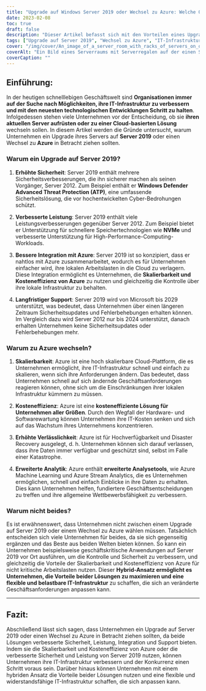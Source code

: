 ```yaml
---
title: "Upgrade auf Windows Server 2019 oder Wechsel zu Azure: Welche Option ist die richtige für Ihr Unternehmen?"
date: 2023-02-08
toc: true
draft: false
description: "Dieser Artikel befasst sich mit den Vorteilen eines Upgrades auf Server 2019 oder eines Wechsels zu Azure, einschließlich verbesserter Sicherheit, Leistung, Integration und Support, um Unternehmen dabei zu helfen, die beste Entscheidung für ihre IT-Infrastruktur zu treffen."
tags: ["Upgrade auf Server 2019", "Wechsel zu Azure", "IT-Infrastruktur", "Business-Technologie", "Verbesserungen der Sicherheit", "Leistungsverbesserungen", "Integration mit Azure", "Langfristige Unterstützung", "Skalierbarkeit", "Kosten-Wirksamkeit", "Erhöhte Zuverlässigkeit", "Erweiterte Analytik", "Hybrider Ansatz", "Flexible und widerstandsfähige IT-Infrastruktur"]
cover: "/img/cover/An_image_of_a_server_room_with_racks_of_servers_on_one_side.png"
coverAlt: "Ein Bild eines Serverraums mit Serverregalen auf der einen Seite und einer Wolke auf der anderen Seite, mit einer Person, die in der Mitte steht und beides betrachtet."
coverCaption: ""
---
```


## Einführung:

In der heutigen schnelllebigen Geschäftswelt sind **Organisationen immer auf der Suche nach Möglichkeiten, ihre IT-Infrastruktur zu verbessern und mit den neuesten technologischen Entwicklungen Schritt zu halten**. Infolgedessen stehen viele Unternehmen vor der Entscheidung, ob sie **ihren aktuellen Server aufrüsten oder zu einer Cloud-basierten Lösung** wechseln sollen. In diesem Artikel werden die Gründe untersucht, warum Unternehmen ein Upgrade ihres Servers auf **Server 2019** oder einen Wechsel zu **Azure** in Betracht ziehen sollten.

### Warum ein Upgrade auf Server 2019?

1. **Erhöhte Sicherheit**: Server 2019 enthält mehrere Sicherheitsverbesserungen, die ihn sicherer machen als seinen Vorgänger, Server 2012. Zum Beispiel enthält er **Windows Defender Advanced Threat Protection (ATP)**, eine umfassende Sicherheitslösung, die vor hochentwickelten Cyber-Bedrohungen schützt.

2. **Verbesserte Leistung**: Server 2019 enthält viele Leistungsverbesserungen gegenüber Server 2012. Zum Beispiel bietet er Unterstützung für schnellere Speichertechnologien wie **NVMe** und verbesserte Unterstützung für High-Performance-Computing-Workloads.

3. **Bessere Integration mit Azure**: Server 2019 ist so konzipiert, dass er nahtlos mit Azure zusammenarbeitet, wodurch es für Unternehmen einfacher wird, ihre lokalen Arbeitslasten in die Cloud zu verlagern. Diese Integration ermöglicht es Unternehmen, die **Skalierbarkeit und Kosteneffizienz von Azure** zu nutzen und gleichzeitig die Kontrolle über ihre lokale Infrastruktur zu behalten.

4. **Langfristiger Support**: Server 2019 wird von Microsoft bis 2029 unterstützt, was bedeutet, dass Unternehmen über einen längeren Zeitraum Sicherheitsupdates und Fehlerbehebungen erhalten können. Im Vergleich dazu wird Server 2012 nur bis 2024 unterstützt, danach erhalten Unternehmen keine Sicherheitsupdates oder Fehlerbehebungen mehr.

### Warum zu Azure wechseln?

1. **Skalierbarkeit**: Azure ist eine hoch skalierbare Cloud-Plattform, die es Unternehmen ermöglicht, ihre IT-Infrastruktur schnell und einfach zu skalieren, wenn sich ihre Anforderungen ändern. Das bedeutet, dass Unternehmen schnell auf sich ändernde Geschäftsanforderungen reagieren können, ohne sich um die Einschränkungen ihrer lokalen Infrastruktur kümmern zu müssen.

2. **Kosteneffizienz**: Azure ist eine **kosteneffiziente Lösung für Unternehmen aller Größen**. Durch den Wegfall der Hardware- und Softwarewartung können Unternehmen ihre IT-Kosten senken und sich auf das Wachstum ihres Unternehmens konzentrieren.

3. **Erhöhte Verlässlichkeit**: Azure ist für Hochverfügbarkeit und Disaster Recovery ausgelegt, d. h. Unternehmen können sich darauf verlassen, dass ihre Daten immer verfügbar und geschützt sind, selbst im Falle einer Katastrophe.

4. **Erweiterte Analytik**: Azure enthält **erweiterte Analysetools**, wie Azure Machine Learning und Azure Stream Analytics, die es Unternehmen ermöglichen, schnell und einfach Einblicke in ihre Daten zu erhalten. Dies kann Unternehmen helfen, fundiertere Geschäftsentscheidungen zu treffen und ihre allgemeine Wettbewerbsfähigkeit zu verbessern.

### Warum nicht beides?

Es ist erwähnenswert, dass Unternehmen nicht zwischen einem Upgrade auf Server 2019 oder einem Wechsel zu Azure wählen müssen. Tatsächlich entscheiden sich viele Unternehmen für beides, da sie sich gegenseitig ergänzen und das Beste aus beiden Welten bieten können. So kann ein Unternehmen beispielsweise geschäftskritische Anwendungen auf Server 2019 vor Ort ausführen, um die Kontrolle und Sicherheit zu verbessern, und gleichzeitig die Vorteile der Skalierbarkeit und Kosteneffizienz von Azure für nicht kritische Arbeitslasten nutzen. Dieser **Hybrid-Ansatz ermöglicht es Unternehmen, die Vorteile beider Lösungen zu maximieren und eine flexible und belastbare IT-Infrastruktur** zu schaffen, die sich an veränderte Geschäftsanforderungen anpassen kann.

_________

## Fazit:

Abschließend lässt sich sagen, dass Unternehmen ein Upgrade auf Server 2019 oder einen Wechsel zu Azure in Betracht ziehen sollten, da beide Lösungen verbesserte Sicherheit, Leistung, Integration und Support bieten. Indem sie die Skalierbarkeit und Kosteneffizienz von Azure oder die verbesserte Sicherheit und Leistung von Server 2019 nutzen, können Unternehmen ihre IT-Infrastruktur verbessern und der Konkurrenz einen Schritt voraus sein. Darüber hinaus können Unternehmen mit einem hybriden Ansatz die Vorteile beider Lösungen nutzen und eine flexible und widerstandsfähige IT-Infrastruktur schaffen, die sich anpassen kann.
